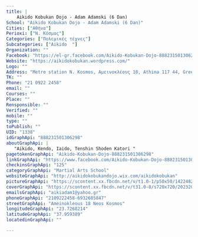 ```yaml
---
title: |
    Aikido Kobukan Dojo - Adam Adamski (6 Dan)
School: "Aikido Kobukan Dojo - Adam Adamski (6 Dan)"
Cities: ["Αθήνα"]
Perioxi: ["Ν. Κόσμος"]
Categories: ["Πολεμικές τέχνες"]
Subcategories: ["Aikido  "]
Organization: ""
Facebook: "https://el-gr.facebook.com/Aikido-Kobukan-Dojo-888231501306298/"
Website: "https://aikidokobukan.wordpress.com/"
Logo: ""
Address: "Metro station N. Kosmos, Αμεινοκλέους 18, Athina 117 44, Greece"
TK: ""
Phone: "21 0922 2458"
email: ""
Courses: ""
Place: ""
Rensponsible: ""
Verified: ""
mobile: ""
type: ""
toPublish: ""
UID: "1338"
idGraphApi: "888231501306298"
aboutGraphApi: | 
   "Aikido, Kendo, Iaido, Tenshin Shoden Katori "
pagetokenGraphApi: "Aikido-Kobukan-Dojo-888231501306298"
linkGraphApi: "https://www.facebook.com/Aikido-Kobukan-Dojo-888231501306298/"
checkinsGraphApi: "125"
categoryGraphApi: "Martial Arts School"
websiteGraphApi: "http://aikidokobukandojo.wix.com/aikidokobukan"
pictureGraphApi: "https://scontent.xx.fbcdn.net/v/t1.0-1/p50x50/14224823_960999844029463_2874937208534778613_n.jpg?oh=64f3abecbbd15ccd02e0dbe4c72c925c&amp;oe=5B0ACF5E"
coverGraphApi: "https://scontent.xx.fbcdn.net/v/t31.0-8/s720x720/20232090_1362131983916245_8932452005054631185_o.jpg?oh=cbc691cbf17e22833cae9898549ec35e&amp;oe=5B09148E"
emailsGraphApi: "aikiadam1@yahoo.gr"
phoneGraphApi: "2109222458-6932685847"
streetGraphApi: "Ameinokleous 18 Neos Kosmos"
longitudeGraphApi: "23.7268214"
latitudeGraphApi: "37.959389"
locatedinGraphApi: ""

---
```




